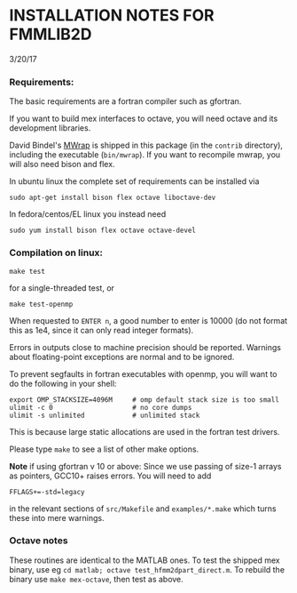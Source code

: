 # INSTALLATION NOTES FOR FMMLIB2D

3/20/17

### Requirements:

The basic requirements are a fortran compiler such as gfortran.

If you want to build mex interfaces to octave, you will need octave and its
development libraries.

David Bindel's [MWrap](http://www.cs.cornell.edu/~bindel/sw/mwrap/) is shipped in this package (in the `contrib` directory), including the executable
(`bin/mwrap`). If you want to recompile mwrap, you will also need bison and flex.

In ubuntu linux the complete set of requirements can be installed via

`sudo apt-get install bison flex octave liboctave-dev`

In fedora/centos/EL linux you instead need

`sudo yum install bison flex octave octave-devel`



### Compilation on linux:

`make test`

for a single-threaded test, or

`make test-openmp`

When requested to `ENTER n`, a good number to enter is 10000 (do not format this
as 1e4, since it can only read integer formats).

Errors in outputs close to machine precision should be reported. 
Warnings about floating-point exceptions are normal and to be ignored.


To prevent segfaults in fortran executables with openmp, you will want to do the following in your shell:

```
export OMP_STACKSIZE=4096M     # omp default stack size is too small
ulimit -c 0                    # no core dumps
ulimit -s unlimited            # unlimited stack
```

This is because large static allocations are used in the fortran test drivers.

Please type `make` to see a list of other make options.


**Note** if using gfortran v 10 or above: Since we use passing of size-1 arrays
as pointers, GCC10+ raises errors. You will need to add
```
FFLAGS+=-std=legacy
```
in the relevant sections of `src/Makefile` and `examples/*.make`
which turns these into mere warnings.


### Octave notes

These routines are identical to the MATLAB ones.
To test the shipped mex binary, use eg
`cd matlab; octave test_hfmm2dpart_direct.m`.
To rebuild the binary use `make mex-octave`, then test as above.

